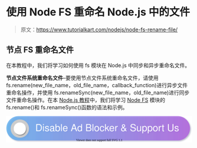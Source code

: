 # 使用 Node FS 重命名 Node.js 中的文件

> 原文：<https://www.tutorialkart.com/nodejs/node-fs-rename-file/>

## 节点 FS 重命名文件

在本教程中，我们将学习如何使用 fs 模块在 Node.js 中同步和异步重命名文件。

**节点文件系统重命名文件**–要使用节点文件系统重命名文件，请使用 fs.rename(new_file_name，old_file_name，callback_function)进行异步文件重命名操作，并使用 fs.renameSync(new_file_name，old_file_name)进行同步文件重命名操作。在本 [Node.js 教程](https://www.tutorialkart.com/nodejs/nodejs-tutorial/)中，我们将学习 [Node FS](https://www.tutorialkart.com/nodejs/node-fs/) 模块的 fs.rename()和 fs.renameSync()函数的语法和示例。

[![](img/925da31b32d6bc3827932f6c8afb11bb.png)](https://www.tutorialkart.com/)
